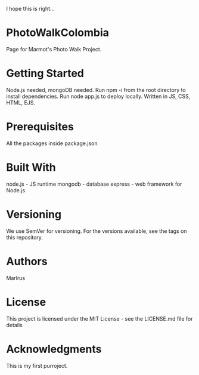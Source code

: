 I hope this is right...

# PhotoWalkColombia
Page for Marmot's Photo Walk Project. 

# Getting Started
Node.js needed, mongoDB needed. Run npm -i from the root directory to install dependencies. Run node app.js to deploy locally. Written in JS, CSS, HTML, EJS.

# Prerequisites
All the packages inside package.json

# Built With
node.js - JS runtime
mongodb - database
express - web framework for Node.js

# Versioning
We use SemVer for versioning. For the versions available, see the tags on this repository.

# Authors
Marlrus

# License
This project is licensed under the MIT License - see the LICENSE.md file for details

# Acknowledgments
This is my first purroject.